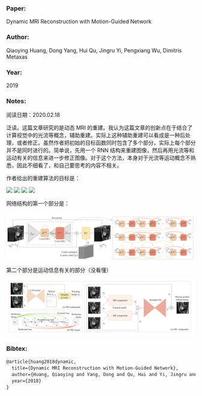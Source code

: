 ### Paper:

Dynamic MRI Reconstruction with Motion-Guided Network

### Author:

Qiaoying Huang, Dong Yang, Hui Qu, Jingru Yi, Pengxiang Wu, Dimitris Metaxas

### Year:

2019

### Notes:

阅读日期：2020.02.18

泛读。这篇文章研究的是动态 MRI 的重建。我认为这篇文章的创新点在于结合了计算视觉中的光流等概念，辅助重建。实际上这种辅助重建可以看成是一种后处理，或者修正。虽然作者把初始的目标函数同时包含了多个部分，实际上每个部分并不是同时进行的。简单说，先用一个 RNN 结构来重建图像，然后再用光流等和运动有关的信息来进一步修正图像。对于这个方法，本身对于光流等运动概念不熟悉，因此不细看了，和自己要思考的内容不相关。

作者给出的重建算法的目标是：

<img src="http://latex.codecogs.com/svg.latex? \underset{\left\{z_{t}, v_{t}, r_{t}\right\}}{\operatorname{argmin}} \mathcal{L}_{r e c}\left(\left\{z_{t}\right\}\right)+\eta \mathcal{L}_{m e}\left(\left\{v_{t}\right\}\right)+\zeta \mathcal{L}_{m c}\left(\left\{r_{t}\right\}\right)" border="0"/>

<img src="http://latex.codecogs.com/svg.latex? \mathcal{L}_{r e c}\left(\left\{z_{t}\right\}\right)=\sum_{t=1}^{T} \frac{1}{2}\left\|F_{u}\left(z_{t}\right)-y_{t}\right\|_{2}^{2}+\lambda R\left(z_{t}\right)" border="0"/>

<img src="http://latex.codecogs.com/svg.latex? \mathcal{L}_{m e}\left(\left\{v_{t}\right\}\right)=\sum_{t=1}^{T-1}\left\|\nabla z_{t}^{\top} v_{t}+\frac{\partial z_{t}}{\partial t}\right\|_{1}+\delta\left\|v_{t}\right\|_{1}" border="0"/>

<img src="http://latex.codecogs.com/svg.latex? \mathcal{L}_{m c}\left(\left\{r_{t}\right\}\right)=\sum_{t=1}^{T-1} \frac{1}{2}\left\|F_{u}\left(c_{t}\right)-y_{t}\right\|_{2}^{2}" border="0"/>

网络结构的第一个部分是：

<img src="https://raw.githubusercontent.com/Theodore-PKU/pictures/master/20200218191836.png"/>

第二个部分是运动信息有关的部分（没看懂）

<img src="https://raw.githubusercontent.com/Theodore-PKU/pictures/master/20200218191618.png"/>

### Bibtex:

```latex
@article{huang2018dynamic,
  title={Dynamic MRI Reconstruction with Motion-Guided Network},
  author={Huang, Qiaoying and Yang, Dong and Qu, Hui and Yi, Jingru and Wu, Pengxiang and Metaxas, Dimitris N},
  year={2018}
}
```

